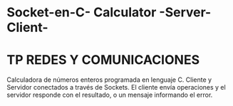 # Socket-en-C-     Calculator    -Server-Client-


# TP REDES Y COMUNICACIONES

Calculadora de números enteros programada en lenguaje C. Cliente y Servidor conectados a través de Sockets. 
El cliente envía operaciones y el servidor responde con el resultado, o un mensaje informando el error.


